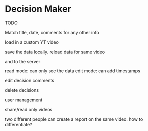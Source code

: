 # Decision Maker

TODO

Match title, date, comments for any other info

load in a custom YT video

save the data locally. reload data for same video

and to the server

read mode: can only see the data
edit mode: can add timestamps

edit decision comments

delete decisions

user management

share/read only videos

two different people can create a report on the same video. how to differentiate?
